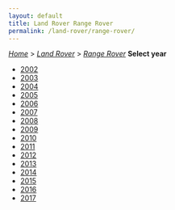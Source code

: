 ```yaml
---
layout: default
title: Land Rover Range Rover
permalink: /land-rover/range-rover/
---
```

[*Home*](/) > [*Land Rover*](/land-rover/) > [*Range Rover*](/land-rover/range-rover/)
**Select year**
- [2002](/land-rover/range-rover/2002/)
- [2003](/land-rover/range-rover/2003/)
- [2004](/land-rover/range-rover/2004/)
- [2005](/land-rover/range-rover/2005/)
- [2006](/land-rover/range-rover/2006/)
- [2007](/land-rover/range-rover/2007/)
- [2008](/land-rover/range-rover/2008/)
- [2009](/land-rover/range-rover/2009/)
- [2010](/land-rover/range-rover/2010/)
- [2011](/land-rover/range-rover/2011/)
- [2012](/land-rover/range-rover/2012/)
- [2013](/land-rover/range-rover/2013/)
- [2014](/land-rover/range-rover/2014/)
- [2015](/land-rover/range-rover/2015/)
- [2016](/land-rover/range-rover/2016/)
- [2017](/land-rover/range-rover/2017/)